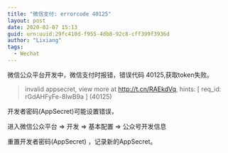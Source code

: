 ```yaml
---
title: "微信支付: errorcode 40125"
layout: post
date: 2020-02-07 15:13
guid: urn:uuid:29fc410d-f955-4db8-92c8-cff399f3936d
author: "Lixiang"
tags:
  - Wechat
---
```


微信公众平台开发中，微信支付时报错，错误代码 40125,获取token失败。
>invalid appsecret, view more at http://t.cn/RAEkdVq, hints: [ req_id: rGdAHFyFe-8IwB9a ] (40125)

开发者密码(AppSecret)可能设置错误，

进入微信公众平台 => 开发 => 基本配置 => 公众号开发信息

重置开发者密码(AppSecret) ，记录新的AppSecret。
